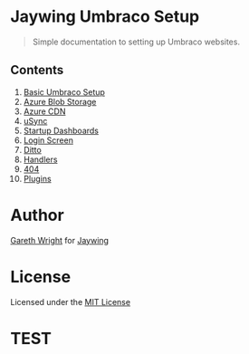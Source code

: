 # Jaywing Umbraco Setup
> Simple documentation to setting up Umbraco websites. 

## Contents

1. [Basic Umbraco Setup](basicumbracosetup.md)
2. [Azure Blob Storage](azureblobstorage.md)
3. [Azure CDN](azurecdn.md)
4. [uSync](usync.md)
5. [Startup Dashboards](startupdashboards.md)
6. [Login Screen](loginscreen.md)
7. [Ditto](ditto.md)
8. [Handlers](handlers.md)
9. [404](404.md)
10. [Plugins](plugins.md)

# Author
[Gareth Wright](https://github.com/garpunkal) for [Jaywing](https://jaywing.com)

# License
Licensed under the [MIT License](LICENSE.md)

# TEST